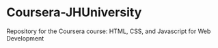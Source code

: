 # Coursera-JHUniversity
Repository for the Coursera course: HTML, CSS, and Javascript for Web Development
